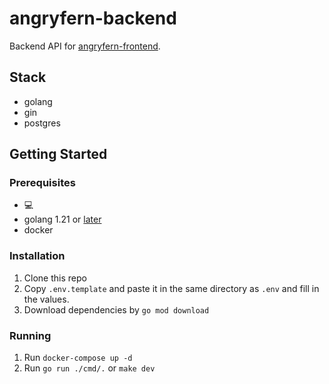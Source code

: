 # angryfern-backend

Backend API for [angryfern-frontend](https://github.com/bookpanda/angryfern-frontend).

## Stack

- golang
- gin
- postgres

## Getting Started

### Prerequisites

- 💻
- golang 1.21 or [later](https://go.dev)
- docker

### Installation

1. Clone this repo
2. Copy `.env.template` and paste it in the same directory as `.env` and fill in the values.
3. Download dependencies by `go mod download`

### Running

1. Run `docker-compose up -d`
2. Run `go run ./cmd/.` or `make dev`
